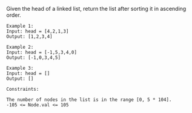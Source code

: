 Given the head of a linked list, return the list after sorting it in ascending order.
```
Example 1:
Input: head = [4,2,1,3]
Output: [1,2,3,4]
```
```
Example 2:
Input: head = [-1,5,3,4,0]
Output: [-1,0,3,4,5]
```
```
Example 3:
Input: head = []
Output: []
```
```
Constraints:

The number of nodes in the list is in the range [0, 5 * 104].
-105 <= Node.val <= 105
```